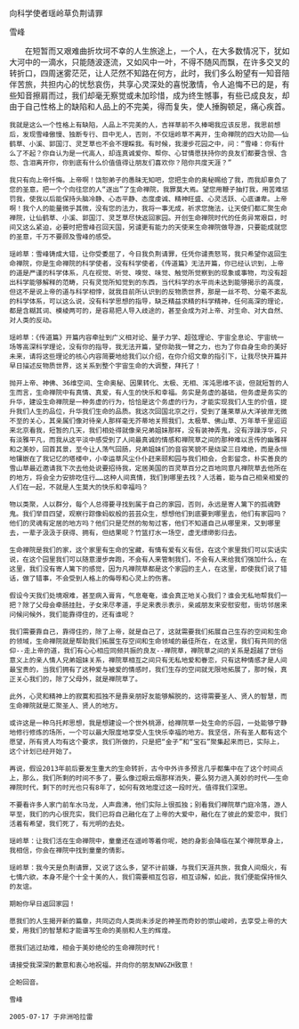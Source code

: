 向科学使者瑶岭草负荆请罪

雪峰


　　在短暂而又艰难曲折坎坷不幸的人生旅途上，一个人，在大多数情况下，犹如大河中的一滴水，只能随波逐流，又如风中一叶，不得不随风而飘，在许多交叉的转折口，四周迷雾茫茫，让人茫然不知路在何方，此时，我们多么盼望有一知音陪伴苦旅，共担内心的忧愁哀伤，共享心灵深处的喜悦激情，令人追悔不已的是，有些知音擦肩而过，我们却毫无察觉或未加珍惜，成为终生憾事，有些已成良友，却由于自己性格上的缺陷和人品上的不完美，得而复失，使人捶胸顿足，痛心疾首。

    我就是这么一个性格上有缺陷，人品上不完美的人，吉祥草前不久棒喝我应该反思，我思前想后，发现雪峰傲慢、独断专行、目中无人，否则，不仅瑶岭草不离开，生命禅院的四大功勋——仙鹤草、小溪、郭国汀、灵芝草也不会不理睬我。有时候，我漫步花园之中，问：“雪峰：你有什么了不起？你自认为是一代高人，却连真诚爱你、帮你、心甘情愿扶持你的良友们都要含恨、含怨、含泪离开你，你到底有什么价值值得让朋友们喜欢你？陪你共度天涯？”

    我只有向上帝忏悔。上帝啊！饶恕弟子的愚昧无知吧，您把生命的奥秘赐给了我，而我却辜负了您的圣意，把一个个向往您的人“逐出”了生命禅院，我罪莫大焉。望您用鞭子抽打我，用苦难惩罚我，使我以后能保持头脑冷静、心态平静、态度虔诚、精神旺盛、心灵活跃、心底谦卑。上帝啊！我个人的能量微乎其微，没有您的法力，我将一事无成，祈求您施法，让天使们都汇聚生命禅院，让仙鹤草、小溪、郭国汀、灵芝草尽快返回家园。开创生命禅院时代的任务异常艰巨，时间又这么紧迫，必要时把雪峰召回天国，另谴更有能力的天使来生命禅院做导游，只要能成就您的圣意，千万不要顾及雪峰的感受。

    瑶岭草：雪峰铸成大错，让你受委屈了，今日我负荆请罪，任凭你谴责怒骂，我只希望你返回生命禅院，你是生命禅院的科学使者，没有科学使者，《传道篇》无法开篇，你已经认识到，上帝的道是严谨的科学体系，凡在视觉、听觉、嗅觉、味觉、触觉所觉察到的现象或事物，均没有超出科学能够解释的范畴，只有灵觉所知觉到的东西，当代科学的水平尚未达到能够揭示的高度，但这不是说上帝的道与科学相悖，就我目前所认识到的反物质世界，那是一丝不苟、分毫不紊乱的科学体系，可以这么说，没有科学思想的指导，缺乏精益求精的科学精神，任何高深的理论，都是含糊其词、模棱两可的，是容易把人导入歧途的，甚至会成为对上帝、对生命、对大自然、对人类的反动。

    瑶岭草：《传道篇》开篇内容牵扯到广义相对论、量子力学、超弦理论、宇宙全息论、宇宙统一场等高深科学理论，没有你的指导，我无法开篇，望你助我一臂之力，也为了你自身生命的美好未来，请将这些理论的核心内容简要地给我们以介绍，在你介绍文章的指引下，让我尽快开篇并早日描述反物质世界，这关系到整个宇宙生命的大调整，拜托了！

    抛开上帝、神佛、36维空间、生命奥秘、因果转化、太极、无相、浑沌思维不谈，但就短暂的人生而言，生命禅院中有真情、真爱，有人生的快乐和幸福。务实是务虚的基础，但务虚是务实的升华，建设生命禅院是一种务虚的行为，恰恰是这个务虚的行为，才能实现我们人生的价值，提升我们人生的品位，升华我们生命的品质。我这次回国北京之行，受到了蓬莱草从大洋彼岸无微不至的关心，其亲属们像对待亲人那样毫无芥蒂地关照我们，太极草、佛山草、万年草千里迢迢来北京看我，短暂的几天，我们相处得就像亲兄弟姐妹那样，没有装神弄鬼，没有浮躁浮华，只有淡雅平凡，而我从这平淡中感受到了人间最真诚的情感和禅院草之间的那种难以言传的幽雅祥和之美妙，回首其景，至今让人荡气回肠，兄弟姐妹们的音容笑貌不是绕梁三日难绝，而是永恒地镶嵌在了我记忆的塔楼中，小幸运草风尘仆仆赶来颐和园与我们相会，合影留念，朴实善良的雪山草最近邀请我下次去他处说要招待我，定居美国的百灵草百分之百地同意凡禅院草去他所在的地方，将会全力安排吃住行……这种人间真情，我们到哪里去找？人活着，能与自己相亲相爱的人们在一起，不就是人生莫大的快乐和幸福吗？

    物以类聚，人以群分，每个人总得要寻找到属于自己的家园，否则，永远是寄人篱下的孤魂野鬼。我们举目四望，观察行踪像蚂蚁般的芸芸众生，想想他们到底要到哪里去，他们有家园吗？他们的灵魂有定居的地方吗？他们只是茫然的匆匆过客，他们不知道自己从哪里来，又到哪里去，一辈子汲汲于获得、拥有，但结果呢？竹篮打水一场空，虚无缥缈影归去。

    生命禅院是我们的家，这个家里有生命的宝藏，有情有爱有义有信，在这个家里我们可以实话实说，在这个园里我们可以随意漫步奔跑，不会有人来管制我们，不会有人来给我们强加什么，在这里，我们没有寄人篱下的感觉，因为凡禅院草都是这个家园的主人，在这里，即使我们说了错话，做了错事，不会受到人格上的侮辱和心灵上的伤害。

    假设今天我们处境艰难，甚至病入膏肓，气息奄奄，谁会真正地关心我们？谁会无私地帮我们一把？除了父母会牵肠挂肚，子女来尽孝道，手足来表示表示，亲戚朋友来安慰安慰，街坊邻居来问候问候外，我们能靠得住的，还有谁呢？

    我们需要靠自己，靠得住的，除了上帝，就是自己了，这就需要我们拓展自己生存的空间和生命的领域，生命禅院就是帮助我们拓展生存空间和生命领域的最佳所在，在这里，我们有共同的信仰--走上帝的道，我们有心心相应同频共振的良友--禅院草，禅院草之间的关系是超越了世俗意义上的亲人情人兄弟姐妹关系，禅院草相互之间只有无私地爱和眷恋，只有这种情感才是人间最宝贵的，当我们拥有了这种爱与被爱的情感时，我们生存的空间就无限地拓展了，那时候，真正关心我们的，除了父母外，就是禅院草了。

    此外，心灵和精神上的寂寞和孤独不是靠亲朋好友能够解脱的，这得需要圣人、贤人的智慧，而生命禅院就是汇聚圣人、贤人的地方。

    或许这是一种乌托邦思想，我是想建设一个世外桃源，给禅院草一处生命的乐园，一处能够宁静地修行修炼的场所，一个可以最大限度地享受人生快乐幸福的地方。我坚信，所有圣人都有这个愿望，所有贤人均有这个要求，我们所做的，只是把“金子”和“宝石”聚集起来而已，实际上，这个计划已经开始了。

    再说，假设2013年前后要发生重大的生命转折，古今中外许多预言几乎都集中在了这个时间点上，那么，我们所剩的时间不多了，要么像过眼云烟那样消失，要么努力进入美妙的时代——生命禅院时代，剩下的时光也只有8年了，如何有效地度过这一段时光，值得我们深思。

    不要看许多人家门前车水马龙，人声鼎沸，他们实际上很孤独；别看我们禅院草门庭冷落，游人罕至，我们的内心很充实，我们已将自己融化在了上帝的大爱中，融化在了彼此的爱恋中，我们活着有希望，我们死了，有光明的去处。

    瑶岭草：让我们活在生命禅院中，童童还在遥岭等着你呢，她的身影会降临在某个禅院草身上，我相信，你会在禅院中找到童童的倩影。

    瑶岭草：我今天是负荆请罪，又说了这么多，望不计前嫌，与我们天涯共旅，我食人间烟火，有七情六欲，本身不是个十全十美的人，我们需要相互包容，相互谅解，如此，我们便能保持恒久的友谊。

    期盼你早日返回家园！

    愿我们的人生揭开新的篇章，共同迈向人类尚未涉足的神圣而奇妙的崇山峻岭，去享受上帝的大爱，用我们的智慧和才能谱写生命的美丽和人生的辉煌。

    愿我们逃过劫难，相会于美妙绝伦的生命禅院时代！

    请接受我深深的歉意和衷心地祝福，并向你的朋友NNGZH致意！

    企盼回音。

    雪峰

    2005-07-17 于非洲哈拉雷



